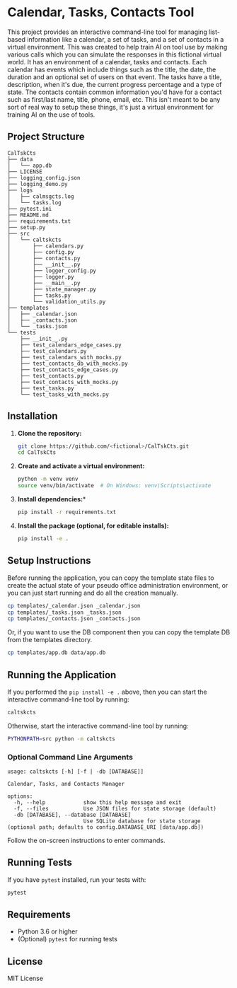 # Calendar, Tasks, Contacts Tool

This project provides an interactive command-line tool for managing list-based information like a calendar, a set of tasks, and a set of contacts in a virtual environment. This was created to help train AI on tool use by making various calls which you can simulate the responses in this fictional virtual world.  It has an environment of a calendar, tasks and contacts. Each calendar has events which include things such as the title, the date, the duration and an optional set of users on that event. The tasks have a title, description, when it's due, the current progress percentage and a type of state. The contacts contain common information you'd have for a contact such as first/last name, title, phone, email, etc. This isn't meant to be any sort of real way to setup these things, it's just a virtual environment for training AI on the use of tools.

## Project Structure

```text
CalTskCts
├── data
│   └── app.db
├── LICENSE
├── logging_config.json
├── logging_demo.py
├── logs
│   ├── calmsgcts.log
│   └── tasks.log
├── pytest.ini
├── README.md
├── requirements.txt
├── setup.py
├── src
│   └── caltskcts
│       ├── calendars.py
│       ├── config.py
│       ├── contacts.py
│       ├── __init__.py
│       ├── logger_config.py
│       ├── logger.py
│       ├── __main__.py
│       ├── state_manager.py
│       ├── tasks.py
│       └── validation_utils.py
├── templates
│   ├── _calendar.json
│   ├── _contacts.json
│   └── _tasks.json
└── tests
    ├── __init__.py
    ├── test_calendars_edge_cases.py
    ├── test_calendars.py
    ├── test_calendars_with_mocks.py
    ├── test_contacts_db_with_mocks.py
    ├── test_contacts_edge_cases.py
    ├── test_contacts.py
    ├── test_contacts_with_mocks.py
    ├── test_tasks.py
    └── test_tasks_with_mocks.py
```

## Installation

1. **Clone the repository:**

   ```bash
   git clone https://github.com/<fictional>/CalTskCts.git
   cd CalTskCts
   ```

2. **Create and activate a virtual environment:**

   ```bash
   python -m venv venv
   source venv/bin/activate  # On Windows: venv\Scripts\activate
   ```

3. **Install dependencies:***

   ```bash
   pip install -r requirements.txt
   ```

4. **Install the package (optional, for editable installs):**

   ```bash
   pip install -e .
   ```

## Setup Instructions

Before running the application, you can copy the template state files to create the actual state of your pseudo office administration environment, or you can just start running and do all the creation manually.

```bash
cp templates/_calendar.json _calendar.json
cp templates/_tasks.json _tasks.json
cp templates/_contacts.json _contacts.json
```

Or, if you want to use the DB component then you can copy the template DB from the templates directory.

```bash
cp templates/app.db data/app.db
```

## Running the Application

If you performed the `pip install -e .` above, then you can start the interactive command-line tool by running:

```bash
caltskcts
```

Otherwise, start the interactive command-line tool by running:

```bash
PYTHONPATH=src python -m caltskcts
```

### Optional Command Line Arguments

```text
usage: caltskcts [-h] [-f | -db [DATABASE]]

Calendar, Tasks, and Contacts Manager

options:
  -h, --help            show this help message and exit
  -f, --files           Use JSON files for state storage (default)
  -db [DATABASE], --database [DATABASE]
                        Use SQLite database for state storage (optional path; defaults to config.DATABASE_URI [data/app.db])
```

Follow the on-screen instructions to enter commands.

## Running Tests

If you have `pytest` installed, run your tests with:

```bash
pytest
```

## Requirements

* Python 3.6 or higher
* (Optional) `pytest` for running tests

## License

MIT License

